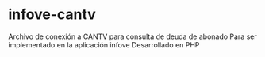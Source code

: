 infove-cantv
============
Archivo de conexión a CANTV para consulta de deuda de abonado
Para ser implementado en la aplicación infove
Desarrollado en PHP
